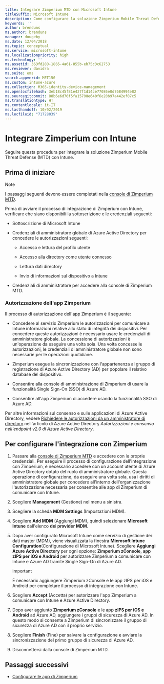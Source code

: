 ```yaml
---
title: Integrare Zimperium MTD con Microsoft Intune
titleSuffix: Microsoft Intune
description: Come configurare la soluzione Zimperium Mobile Threat Defense (MTD) con Microsoft Intune per controllare l'accesso dei dispositivi mobili alle risorse aziendali.
keywords: ''
author: brenduns
ms.author: brenduns
manager: dougeby
ms.date: 12/04/2018
ms.topic: conceptual
ms.service: microsoft-intune
ms.localizationpriority: high
ms.technology: ''
ms.assetid: 363fd280-1865-4a61-855b-eb75c3c62753
ms.reviewer: davidra
ms.suite: ems
search.appverid: MET150
ms.custom: intune-azure
ms.collection: M365-identity-device-management
ms.openlocfilehash: 3eb18c45f81e427f1d14ce77086e0d7684994e82
ms.sourcegitcommit: 88b6e6d70f5fa15708e640f6e20b97a442ef07c5
ms.translationtype: HT
ms.contentlocale: it-IT
ms.lasthandoff: 10/02/2019
ms.locfileid: "71728039"
---
```

# <a name="integrate-zimperium-with-intune"></a>Integrare Zimperium con Intune

Seguire questa procedura per integrare la soluzione Zimperium Mobile Threat Defense (MTD) con Intune.

## <a name="before-you-begin"></a>Prima di iniziare

> [!NOTE]
> I passaggi seguenti devono essere completati nella [console di Zimperium MTD](https://www.zimperium.com/platform).

Prima di avviare il processo di integrazione di Zimperium con Intune, verificare che siano disponibili la sottoscrizione e le credenziali seguenti:

- Sottoscrizione di Microsoft Intune

- Credenziali di amministratore globale di Azure Active Directory per concedere le autorizzazioni seguenti:

  - Accesso e lettura del profilo utente

  - Accesso alla directory come utente connesso

  - Lettura dati directory

  - Invio di informazioni sul dispositivo a Intune

- Credenziali di amministratore per accedere alla console di Zimperium MTD.

### <a name="zimperium-app-authorization"></a>Autorizzazione dell'app Zimperium

Il processo di autorizzazione dell'app Zimperium è il seguente:

- Concedere al servizio Zimperium le autorizzazioni per comunicare a Intune informazioni relative allo stato di integrità dei dispositivi. Per concedere queste autorizzazioni è necessario usare le credenziali di amministratore globale. La concessione di autorizzazioni è un'operazione da eseguire una volta sola. Una volta concesse le autorizzazioni, le credenziali di amministratore globale non sono necessarie per le operazioni quotidiane.

- Zimperium esegue la sincronizzazione con l'appartenenza al gruppo di registrazione di Azure Active Directory (AD) per popolare il relativo database del dispositivo.

- Consentire alla console di amministrazione di Zimperium di usare la funzionalità Single Sign-On (SSO) di Azure AD.

- Consentire all'app Zimperium di accedere usando la funzionalità SSO di Azure AD.

Per altre informazioni sul consenso e sulle applicazioni di Azure Active Directory, vedere [Richiedere le autorizzazioni da un amministratore di directory](https://docs.microsoft.com/azure/active-directory/develop/v2-permissions-and-consent#request-the-permissions-from-a-directory-admin) nell'articolo di Azure Active Directory *Autorizzazioni e consenso nell'endpoint v2.0 di Azure Active Directory*.


## <a name="to-set-up-zimperium-integration"></a>Per configurare l'integrazione con Zimperium

1. Passare alla [console di Zimperium MTD](https://www.zimperium.com/platform) e accedere con le proprie credenziali. Per eseguire il processo di configurazione dell'integrazione con Zimperium, è necessario accedere con un account utente di Azure Active Directory dotato del ruolo di amministratore globale. Questa operazione di configurazione, da eseguire una volta sola, usa i diritti di amministratore globale per concedere all'interno dell'organizzazione l'autorizzazione necessaria per consentire alle app di Zimperium di comunicare con Intune. 

2. Scegliere **Management** (Gestione) nel menu a sinistra.

3. Scegliere la scheda **MDM Settings** (Impostazioni MDM).

4. Scegliere **Add MDM** (Aggiungi MDM), quindi selezionare **Microsoft Intune** dall'elenco **dei provider MDM**.

5. Dopo aver configurato Microsoft Intune come servizio di gestione dei dati master (MDM), viene visualizzata la finestra **Microsoft Intune Configuration**(Configurazione di Microsoft Intune). Scegliere **Aggiungi Azure Active Directory** per ogni opzione: **Zimperium zConsole**, **app zIPS per iOS e Android** per autorizzare Zimperium a comunicare con Intune e Azure AD tramite Single Sign-On di Azure AD.

    > [!IMPORTANT]  
    > È necessario aggiungere Zimperium zConsole e le app zIPS per iOS e Android per completare il processo di integrazione con Intune.

6. Scegliere **Accept** (Accetta) per autorizzare l'app Zimperium a comunicare con Intune e Azure Active Directory.

7. Dopo aver aggiunto **Zimperium zConsole** e le app **zIPS per iOS e Android** ad Azure AD, aggiungere i gruppi di sicurezza di Azure AD. In questo modo si consente a Zimperium di sincronizzare il gruppo di sicurezza di Azure AD con il proprio servizio.

8. Scegliere **Finish** (Fine) per salvare la configurazione e avviare la sincronizzazione del primo gruppo di sicurezza di Azure AD.

9. Disconnettersi dalla console di Zimperium MTD.

## <a name="next-steps"></a>Passaggi successivi

- [Configurare le app di Zimperium](mtd-apps-ios-app-configuration-policy-add-assign.md)
